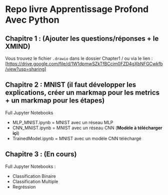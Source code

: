 # Repo livre Apprentissage Profond Avec Python



## Chapitre 1 : (Ajouter les questions/réponses + le XMIND)
Vous trouvez le fichier `.drawio` dans le dossier Chapter1 / ou via le lien : [https://drive.google.com/file/d/1W1dpmwSZkTfBCcim0FZD4gXbNFGCwkfb/view?usp=sharing]

## Chapitre 2 : MNIST (il faut développer les explications, créer un markmap pour les metrics + un markmap pour les étapes)

Full Jupyter Notebooks
- MLP_MNIST.ipynb = MNIST avec un réseau MLP
- CNN_MNIST.ipynb = MNIST avec un réseau CNN (**Modèle à télécharger içi**)
- TrainedModel.ipynb = MNIST avec un modèle CNN téléchargé 


## Chapitre 3 : (En cours)

Full Jupyter Notebooks : 
- Classification Binaire
- Classification Multiple
- Regréssion 

